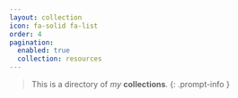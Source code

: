```yaml
---
layout: collection
icon: fa-solid fa-list
order: 4
pagination:
  enabled: true
  collection: resources
---
```

> This is a directory of *my* __collections__.
{: .prompt-info }